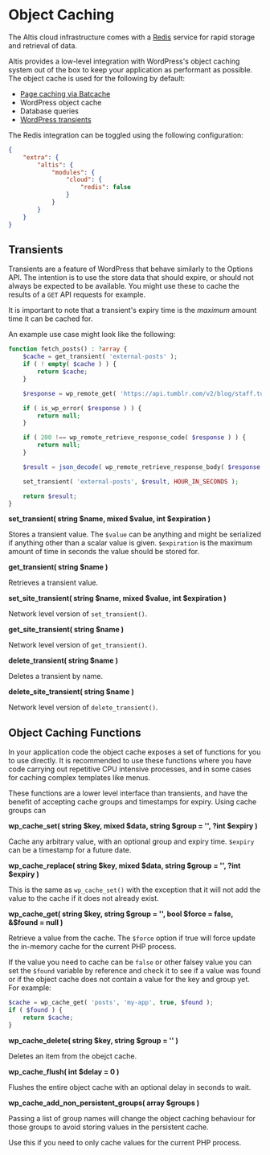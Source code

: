 # Object Caching

The Altis cloud infrastructure comes with a [Redis](https://redis.io/) service for rapid storage and retrieval of data.

Altis provides a low-level integration with WordPress's object caching system out of the box to keep your application as performant as possible. The object cache is used for the following by default:

- [Page caching via Batcache](./page-caching.md)
- WordPress object cache
- Database queries
- [WordPress transients](https://developer.wordpress.org/apis/handbook/transients/)

The Redis integration can be toggled using the following configuration:

```json
{
    "extra": {
        "altis": {
            "modules": {
                "cloud": {
                    "redis": false
                }
            }
        }
    }
}
```

## Transients

Transients are a feature of WordPress that behave similarly to the Options API. The intention is to use the store data that should expire, or should not always be expected to be available. You might use these to cache the results of a `GET` API requests for example.

It is important to note that a transient's expiry time is the _maximum_ amount time it can be cached for.

An example use case might look like the following:

```php
function fetch_posts() : ?array {
    $cache = get_transient( 'external-posts' );
    if ( ! empty( $cache ) ) {
        return $cache;
    }

    $response = wp_remote_get( 'https://api.tumblr.com/v2/blog/staff.tumblr.com/posts' );

    if ( is_wp_error( $response ) ) {
        return null;
    }

    if ( 200 !== wp_remote_retrieve_response_code( $response ) ) {
        return null;
    }

    $result = json_decode( wp_remote_retrieve_response_body( $response ) );

    set_transient( 'external-posts', $result, HOUR_IN_SECONDS );

    return $result;
}
```

**set_transient( string $name, mixed $value, int $expiration )**

Stores a transient value. The `$value` can be anything and might be serialized if anything other than a scalar value is given. `$expiration` is the maximum amount of time in seconds the value should be stored for.

**get_transient( string $name )**

Retrieves a transient value.

**set_site_transient( string $name, mixed $value, int $expiration )**

Network level version of `set_transient()`.

**get_site_transient( string $name )**

Network level version of `get_transient()`.

**delete_transient( string $name )**

Deletes a transient by name.

**delete_site_transient( string $name )**

Network level version of `delete_transient()`.

## Object Caching Functions

In your application code the object cache exposes a set of functions for you to use directly. It is recommended to use these functions where you have code carrying out repetitive CPU intensive processes, and in some cases for caching complex templates like menus.

These functions are a lower level interface than transients, and have the benefit of accepting cache groups and timestamps for expiry. Using cache groups can

**wp_cache_set( string $key, mixed $data, string $group = '', ?int $expiry )**

Cache any arbitrary value, with an optional group and expiry time. `$expiry` can be a timestamp for a future date.

**wp_cache_replace( string $key, mixed $data, string $group = '', ?int $expiry )**

This is the same as `wp_cache_set()` with the exception that it will not add the value to the cache if it does not already exist.

**wp_cache_get( string $key, string $group = '', bool $force = false, &$found = null )**

Retrieve a value from the cache. The `$force` option if true will force update the in-memory cache for the current PHP process.

If the value you need to cache can be `false` or other falsey value you can set the `$found` variable by reference and check it to see if a value was found or if the object cache does not contain a value for the key and group yet. For example:

```php
$cache = wp_cache_get( 'posts', 'my-app', true, $found );
if ( $found ) {
    return $cache;
}
```

**wp_cache_delete( string $key, string $group = '' )**

Deletes an item from the obejct cache.

**wp_cache_flush( int $delay = 0 )**

Flushes the entire object cache with an optional delay in seconds to wait.

**wp_cache_add_non_persistent_groups( array $groups )**

Passing a list of group names will change the object caching behaviour for those groups to avoid storing values in the persistent cache.

Use this if you need to only cache values for the current PHP process.
